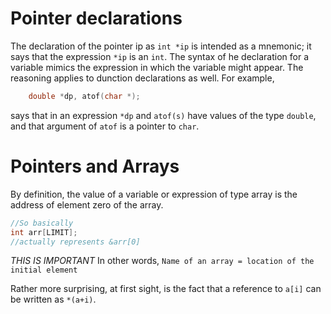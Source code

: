 # Pointer declarations
The declaration of the pointer ip as `int *ip` is intended as a mnemonic; it says 
that the expression `*ip` is an `int`. The syntax of he declaration for a variable 
mimics the expression in which the variable might appear. The reasoning applies to 
dunction declarations as well. For example,

```c
	double *dp, atof(char *);
```

 says that in an expression `*dp` and `atof(s)` have values of the type 
`double`, and that argument of `atof` is a pointer to `char`.

# Pointers and Arrays 
By definition, the value of a variable or expression of type array is the address of element zero of the array. 

```c
//So basically 
int arr[LIMIT]; 
//actually represents &arr[0]
```
*_THIS IS IMPORTANT_*
In other words,
`Name of an array = location of the initial element`

Rather more surprising, at first sight, is the fact that a reference to `a[i]` can be written as `*(a+i)`. 
